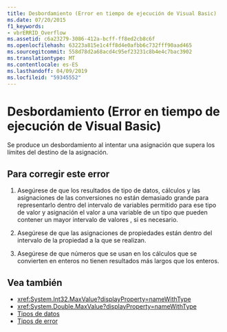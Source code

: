 ```yaml
---
title: Desbordamiento (Error en tiempo de ejecución de Visual Basic)
ms.date: 07/20/2015
f1_keywords:
- vbrERRID_Overflow
ms.assetid: c6a23279-3086-412a-bcff-ff8ed2cb8c6f
ms.openlocfilehash: 63223a815e1c4ff8d4e0afbb6c732fff90aad465
ms.sourcegitcommit: 558d78d2a68acd4c95ef23231c8b4e4c7bac3902
ms.translationtype: MT
ms.contentlocale: es-ES
ms.lasthandoff: 04/09/2019
ms.locfileid: "59345552"
---
```

# <a name="overflow-visual-basic-run-time-error"></a>Desbordamiento (Error en tiempo de ejecución de Visual Basic)
Se produce un desbordamiento al intentar una asignación que supera los límites del destino de la asignación.  
  
## <a name="to-correct-this-error"></a>Para corregir este error  
  
1. Asegúrese de que los resultados de tipo de datos, cálculos y las asignaciones de las conversiones no están demasiado grande para representarlo dentro del intervalo de variables permitido para ese tipo de valor y asignación el valor a una variable de un tipo que pueden contener un mayor intervalo de valores , si es necesario.  
  
2. Asegúrese de que las asignaciones de propiedades están dentro del intervalo de la propiedad a la que se realizan.  
  
3. Asegúrese de que números que se usan en los cálculos que se convierten en enteros no tienen resultados más largos que los enteros.  
  
## <a name="see-also"></a>Vea también

- <xref:System.Int32.MaxValue?displayProperty=nameWithType>
- <xref:System.Double.MaxValue?displayProperty=nameWithType>
- [Tipos de datos](../../../visual-basic/language-reference/data-types/index.md)
- [Tipos de error](../../../visual-basic/programming-guide/language-features/error-types.md)
